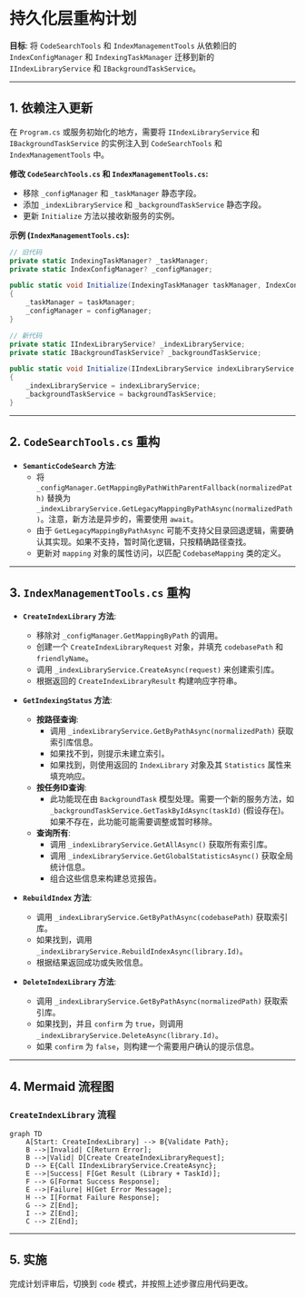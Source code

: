 # 持久化层重构计划

**目标**: 将 `CodeSearchTools` 和 `IndexManagementTools` 从依赖旧的 `IndexConfigManager` 和 `IndexingTaskManager` 迁移到新的 `IIndexLibraryService` 和 `IBackgroundTaskService`。

---

## 1. 依赖注入更新

在 `Program.cs` 或服务初始化的地方，需要将 `IIndexLibraryService` 和 `IBackgroundTaskService` 的实例注入到 `CodeSearchTools` 和 `IndexManagementTools` 中。

**修改 `CodeSearchTools.cs` 和 `IndexManagementTools.cs`:**

*   移除 `_configManager` 和 `_taskManager` 静态字段。
*   添加 `_indexLibraryService` 和 `_backgroundTaskService` 静态字段。
*   更新 `Initialize` 方法以接收新服务的实例。

**示例 (`IndexManagementTools.cs`):**

```csharp
// 旧代码
private static IndexingTaskManager? _taskManager;
private static IndexConfigManager? _configManager;

public static void Initialize(IndexingTaskManager taskManager, IndexConfigManager configManager)
{
    _taskManager = taskManager;
    _configManager = configManager;
}

// 新代码
private static IIndexLibraryService? _indexLibraryService;
private static IBackgroundTaskService? _backgroundTaskService;

public static void Initialize(IIndexLibraryService indexLibraryService, IBackgroundTaskService backgroundTaskService)
{
    _indexLibraryService = indexLibraryService;
    _backgroundTaskService = backgroundTaskService;
}
```

---

## 2. `CodeSearchTools.cs` 重构

*   **`SemanticCodeSearch` 方法**:
    *   将 `_configManager.GetMappingByPathWithParentFallback(normalizedPath)` 替换为 `_indexLibraryService.GetLegacyMappingByPathAsync(normalizedPath)`。注意，新方法是异步的，需要使用 `await`。
    *   由于 `GetLegacyMappingByPathAsync` 可能不支持父目录回退逻辑，需要确认其实现。如果不支持，暂时简化逻辑，只按精确路径查找。
    *   更新对 `mapping` 对象的属性访问，以匹配 `CodebaseMapping` 类的定义。

---

## 3. `IndexManagementTools.cs` 重构

*   **`CreateIndexLibrary` 方法**:
    *   移除对 `_configManager.GetMappingByPath` 的调用。
    *   创建一个 `CreateIndexLibraryRequest` 对象，并填充 `codebasePath` 和 `friendlyName`。
    *   调用 `_indexLibraryService.CreateAsync(request)` 来创建索引库。
    *   根据返回的 `CreateIndexLibraryResult` 构建响应字符串。

*   **`GetIndexingStatus` 方法**:
    *   **按路径查询**:
        *   调用 `_indexLibraryService.GetByPathAsync(normalizedPath)` 获取索引库信息。
        *   如果找不到，则提示未建立索引。
        *   如果找到，则使用返回的 `IndexLibrary` 对象及其 `Statistics` 属性来填充响应。
    *   **按任务ID查询**:
        *   此功能现在由 `BackgroundTask` 模型处理。需要一个新的服务方法，如 `_backgroundTaskService.GetTaskByIdAsync(taskId)` (假设存在)。如果不存在，此功能可能需要调整或暂时移除。
    *   **查询所有**:
        *   调用 `_indexLibraryService.GetAllAsync()` 获取所有索引库。
        *   调用 `_indexLibraryService.GetGlobalStatisticsAsync()` 获取全局统计信息。
        *   组合这些信息来构建总览报告。

*   **`RebuildIndex` 方法**:
    *   调用 `_indexLibraryService.GetByPathAsync(codebasePath)` 获取索引库。
    *   如果找到，调用 `_indexLibraryService.RebuildIndexAsync(library.Id)`。
    *   根据结果返回成功或失败信息。

*   **`DeleteIndexLibrary` 方法**:
    *   调用 `_indexLibraryService.GetByPathAsync(normalizedPath)` 获取索引库。
    *   如果找到，并且 `confirm` 为 `true`，则调用 `_indexLibraryService.DeleteAsync(library.Id)`。
    *   如果 `confirm` 为 `false`，则构建一个需要用户确认的提示信息。

---

## 4. Mermaid 流程图

### `CreateIndexLibrary` 流程

```mermaid
graph TD
    A[Start: CreateIndexLibrary] --> B{Validate Path};
    B -->|Invalid| C[Return Error];
    B -->|Valid| D[Create CreateIndexLibraryRequest];
    D --> E{Call IIndexLibraryService.CreateAsync};
    E -->|Success| F[Get Result (Library + TaskId)];
    F --> G[Format Success Response];
    E -->|Failure| H[Get Error Message];
    H --> I[Format Failure Response];
    G --> Z[End];
    I --> Z[End];
    C --> Z[End];
```

---

## 5. 实施

完成计划评审后，切换到 `code` 模式，并按照上述步骤应用代码更改。